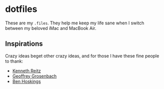 # dotfiles

These are my `.files`. They help me keep my life sane when I switch between my beloved iMac and MacBook Air.

## Inspirations

Crazy ideas beget other crazy ideas, and for those I have these fine people to thank:

* [Kenneth Reitz](https://github.com/kennethretiz)
* [Geoffrey Grosenbach](https://github.com/topfunky)
* [Ben Hoskings](https://github.com/benhoskings)
